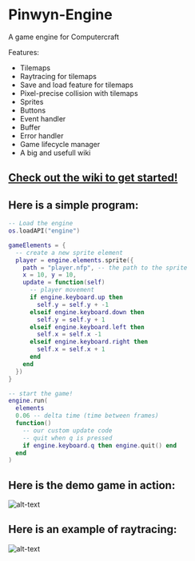 # Pinwyn-Engine
A game engine for Computercraft

Features:
* Tilemaps
* Raytracing for tilemaps
* Save and load feature for tilemaps
* Pixel-precise collision with tilemaps
* Sprites
* Buttons
* Event handler
* Buffer
* Error handler
* Game lifecycle manager
* A big and usefull wiki

## [Check out the wiki to get started!](https://github.com/Jummit/Pinwyn-Engine/wiki)

## Here is a simple program:
``` lua
-- Load the engine
os.loadAPI("engine")

gameElements = {
  -- create a new sprite element
  player = engine.elements.sprite({
    path = "player.nfp", -- the path to the sprite
    x = 10, y = 10,
    update = function(self)
      -- player movement
      if engine.keyboard.up then
        self.y = self.y + -1
      elseif engine.keyboard.down then
        self.y = self.y + 1
      elseif engine.keyboard.left then
        self.x = self.x -1
      elseif engine.keyboard.right then
        self.x = self.x + 1
      end
    end
  })
}

-- start the game!
engine.run(
  elements
  0.06 -- delta time (time between frames)
  function()
    -- our custom update code
    -- quit when q is pressed
    if engine.keyboard.q then engine.quit() end
  end
)
```
## Here is the demo game in action:
![alt-text](https://i.imgur.com/1kixxsB.png "Demo Game")
## Here is an example of raytracing:
![alt-text](https://i.imgur.com/DlRCuUj.png "Raytracing Game")
